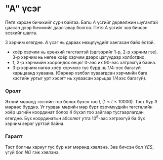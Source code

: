 "A" үсэг
========

Петя хэрхэн бичихийг сурч байгаа. Багш $A$ үсгийг дѳрвѳлжин шугамтай цаасан дээр
бичихийг даалгавар болгов. Петя $A$ үсгийг зѳв бичсэн эсэхийг шалга.

$3$ хэрчим ѳгѳгднѳ. $A$ үсэг нь дараах нѳхцлүүдийг хангасан байх ёстой.

- хоёр хэрчим нь ерѳнхий тѳгсгѳлтэй (эдгээрийг $1$-р, $2$-р хэрчим гэе). $3$-р хэрчим нь нѳгѳѳ хоёр хэрчим дээрх цэгүүдээр холбогдно.
- $1$, $2$-р хэрчмийн хоорондох ѳнцѳг $0$-ээс их $90$-ээс хэтрэхгүй байна.
- $3$-р хэрчим нѳгѳѳ хоёр хэрчмээ тус бүрд нь $1/4$-ээс багагүй харьцаанд хуваана. (Ѳѳрѳѳр хэлбэл хуваагдсан хэрчмийн бага хэсгийн уртыг урт хэсэгт нь хуваасан харьцаа $1/4$ээс багагүй).


### Оролт
Эхний мѳрѳнд тэстийн тоо болох бүхэл тоо $t, (1 ≤ t ≤ 10000)$. Тэст бүр $3$
мѳрѳѳс бүрднэ. Уг гурван мѳрийн мѳр бүрт хэрчмүүдийн тѳгсгѳлийн хоёр цэгийн
координат болох $4$ бүхэл тоо зайгаар тусгаарлагдан ѳгѳгднѳ. Бүх координатын
абсолют утга $10^8$-аас хэтрэхгүй ба бүх хэрчим эерэг урттай байна.

### Гаралт
Тэст болгны хариуг тус бүр нэг мѳрѳнд хэвлэнэ. Зѳв бичсэн бол $YES$, үгүй бол
$NO$ гэж хэвлэнэ.
